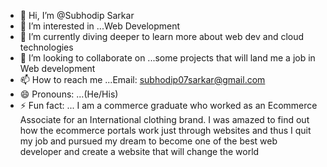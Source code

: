 - 👋 Hi, I’m @Subhodip Sarkar
- 👀 I’m interested in ...Web Development
- 🌱 I’m currently diving deeper to learn more about web dev and cloud technologies
- 💞️ I’m looking to collaborate on ...some projects that will land me a job in Web development
- 📫 How to reach me ...Email: subhodip07sarkar@gmail.com
- 😄 Pronouns: ...(He/His)
- ⚡ Fun fact: ... I am a commerce graduate who worked as an Ecommerce Associate for an International clothing brand. I was amazed to find out how the ecommerce portals work just through websites and thus I quit my job and pursued my dream to become one of the best web developer and create a website that will change the world

<!---
subhodip-Sarkar99/subhodip-Sarkar99 is a ✨ special ✨ repository because its `README.md` (this file) appears on your GitHub profile.
You can click the Preview link to take a look at your changes.
--->
